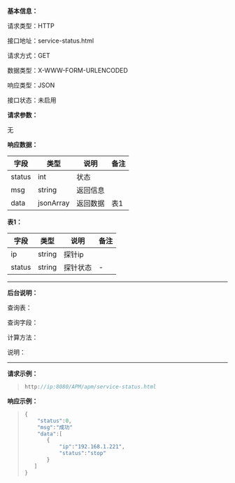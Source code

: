 **基本信息：**

请求类型：HTTP

接口地址：service-status.html

请求方式：GET

数据类型：X-WWW-FORM-URLENCODED

响应类型：JSON

接口状态：未启用

**请求参数：**

无

**响应数据：**

| **字段** | **类型** | **说明** | **备注** |
| --- | --- | --- | --- |
| status | int | 状态 | |
| msg | string | 返回信息 | |
| data | jsonArray | 返回数据 | 表1 |

**表1：**

| **字段** | **类型** | **说明** | **备注** |
| --- | --- | --- | --- |
| ip | string | 探针ip | |
| status | string | 探针状态 | - |

---

**后台说明：**

查询表：

查询字段：

计算方法：

说明：

---

**请求示例：**

> ```js
> http://ip:8080/APM/apm/service-status.html
> ```

**响应示例：**


> ```js
> {
>     "status":0,
>     "msg":"成功"
>     "data":[
>        {
>            "ip":"192.168.1.221",
>            "status":"stop"
>        }
>    ]
> }
> ```